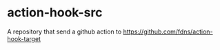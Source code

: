 # action-hook-src

A repository that send a github action to https://github.com/fdns/action-hook-target
